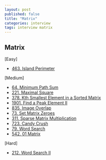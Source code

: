 ```yaml
---
layout: post
published: false
title: "Matrix"
categories: interview
tags: interview matrix
---
```


## Matrix

[Easy]
- [463. Island Perimeter](problems/2023-05-20-island-perimeter.md)

[Medium]
- [64. Minimum Path Sum](/interview/2023/05/21/minimum-path-sum/)
- [221. Maximal Square](/interview/2023/05/21/maximal-square/)
- [378. Kth Smallest Element in a Sorted Matrix](/interview/2023/05/21/kth-smallest-element-in-a-sorted-matrix/)
- [1901. Find a Peak Element II](/interview/2023/05/28/find-a-peak-element-ii/)
- [835. Image Overlap](/interview/2023/05/21/image-overlap/)
- [73. Set Matrix Zeroes](/interview/2023/05/21/set-matrix-zeroes/)
- [311. Sparse Matrix Multiplication](/interview/2023/05/21/sparse-matrix-multiplication/)
- [723. Candy Crush](/interview/2023/05/21/candy-crush/)
- [79. Word Search](/interview/2023/05/21/word-search/)
- [542. 01 Matrix](/interview/2023/05/23/01-matrix/)

[Hard]
- [212. Word Search II](/interview/2023/05/21/word-search-ii/)
